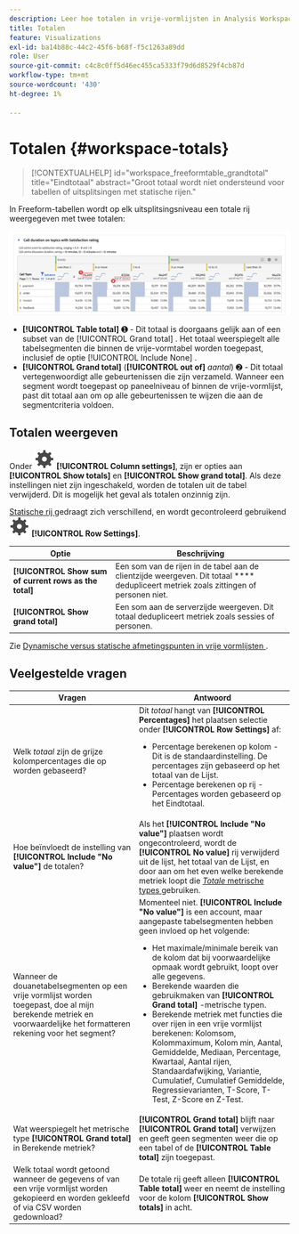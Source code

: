 ```yaml
---
description: Leer hoe totalen in vrije-vormlijsten in Analysis Workspace worden berekend.
title: Totalen
feature: Visualizations
exl-id: ba14b88c-44c2-45f6-b68f-f5c1263a89dd
role: User
source-git-commit: c4c8c0ff5d46ec455ca5333f79d6d8529f4cb87d
workflow-type: tm+mt
source-wordcount: '430'
ht-degree: 1%

---
```


# Totalen {#workspace-totals}

>[!CONTEXTUALHELP]
>id="workspace_freeformtable_grandtotal"
>title="Eindtotaal"
>abstract="Groot totaal wordt niet ondersteund voor tabellen of uitsplitsingen met statische rijen."


In Freeform-tabellen wordt op elk uitsplitsingsniveau een totale rij weergegeven met twee totalen:

![ vrije lijst die van de Vrije Vorm het grote totaal en het lijsttotaal benadrukt.](assets/total-row.png)

* **[!UICONTROL Table total]** ➊ - Dit totaal is doorgaans gelijk aan of een subset van de [!UICONTROL Grand total] . Het totaal weerspiegelt alle tabelsegmenten die binnen de vrije-vormtabel worden toegepast, inclusief de optie [!UICONTROL Include None] .
* **[!UICONTROL Grand total]** (**[!UICONTROL out of]** *aantal*) ➋ - Dit totaal vertegenwoordigt alle gebeurtenissen die zijn verzameld. Wanneer een segment wordt toegepast op paneelniveau of binnen de vrije-vormlijst, past dit totaal aan om op alle gebeurtenissen te wijzen die aan de segmentcriteria voldoen.




## Totalen weergeven

Onder ![ Plaatsend ](/help/assets/icons/Setting.svg) **[!UICONTROL Column settings]**, zijn er opties aan **[!UICONTROL Show totals]** en **[!UICONTROL Show grand total]**. Als deze instellingen niet zijn ingeschakeld, worden de totalen uit de tabel verwijderd. Dit is mogelijk het geval als totalen onzinnig zijn.


[ Statische rij ](/help/analysis-workspace/visualizations/freeform-table/column-row-settings/manual-vs-dynamic-rows.md) gedraagt zich verschillend, en wordt gecontroleerd gebruikend ![ Plaatsend ](/help/assets/icons/Setting.svg) **[!UICONTROL Row Settings]**.

| Optie | Beschrijving |
|---|---|
| **[!UICONTROL Show sum of current rows as the total]** | Een som van de rijen in de tabel aan de clientzijde weergeven. Dit totaal **** dedupliceert metriek zoals zittingen of personen niet. |
| **[!UICONTROL Show grand total]** | Een som aan de serverzijde weergeven. Dit totaal dedupliceert metriek zoals sessies of personen. |

Zie [ Dynamische versus statische afmetingspunten in vrije vormlijsten ](column-row-settings/manual-vs-dynamic-rows.md).


## Veelgestelde vragen

| Vragen | Antwoord |
|---|---|
| Welk *totaal* zijn de grijze kolompercentages die op worden gebaseerd? | Dit *totaal* hangt van **[!UICONTROL Percentages]** het plaatsen selectie onder **[!UICONTROL Row Settings]** af:<ul><li>Percentage berekenen op kolom - Dit is de standaardinstelling. De percentages zijn gebaseerd op het totaal van de Lijst.</li><li>Percentage berekenen op rij - Percentages worden gebaseerd op het Eindtotaal.</li></ul> |
| Hoe beïnvloedt de instelling van **[!UICONTROL Include "No value"]** de totalen? | Als het **[!UICONTROL Include "No value"]** plaatsen wordt ongecontroleerd, wordt de **[!UICONTROL No value]** rij verwijderd uit de lijst, het totaal van de Lijst, en door aan om het even welke berekende metriek loopt die [*Totale* metrische types ](/help/components/calc-metrics/cm-workflow/m-metric-type-alloc.md) gebruiken. |
| Wanneer de douanetabelsegmenten op een vrije vormlijst worden toegepast, doe al mijn berekende metriek en voorwaardelijke het formatteren rekening voor het segment? | Momenteel niet. **[!UICONTROL Include "No value"]** is een account, maar aangepaste tabelsegmenten hebben geen invloed op het volgende:<ul><li>Het maximale/minimale bereik van de kolom dat bij voorwaardelijke opmaak wordt gebruikt, loopt over alle gegevens.</li><li>Berekende waarden die gebruikmaken van **[!UICONTROL Grand total]** -metrische typen.</li><li>Berekende metriek met functies die over rijen in een vrije vormlijst berekenen: Kolomsom, Kolommaximum, Kolom min, Aantal, Gemiddelde, Mediaan, Percentage, Kwartaal, Aantal rijen, Standaardafwijking, Variantie, Cumulatief, Cumulatief Gemiddelde, Regressievarianten, T-Score, T-Test, Z-Score en Z-Test.</li></ul> |
| Wat weerspiegelt het metrische type **[!UICONTROL Grand total]** in Berekende metriek? | **[!UICONTROL Grand total]** blijft naar **[!UICONTROL Grand total]** verwijzen en geeft geen segmenten weer die op een tabel of de **[!UICONTROL Table total]** zijn toegepast. |
| Welk totaal wordt getoond wanneer de gegevens of van een vrije vormlijst worden gekopieerd en worden gekleefd of via CSV worden gedownload? | De totale rij geeft alleen **[!UICONTROL Table total]** weer en neemt de instelling voor de kolom **[!UICONTROL Show totals]** in acht. |
